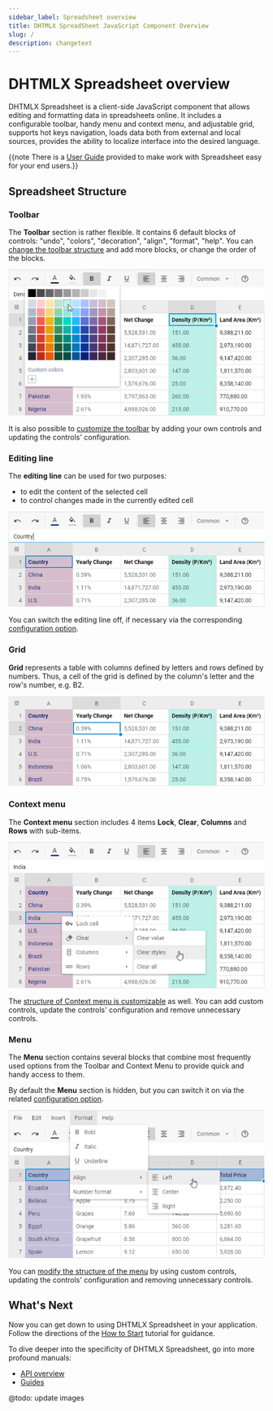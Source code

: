 ```yaml
---
sidebar_label: Spreadsheet overview
title: DHTMLX SpreadSheet JavaScript Component Overview 
slug: /
description: changetext
---
```


# DHTMLX Spreadsheet overview

DHTMLX Spreadsheet is a client-side JavaScript component that allows editing and formatting data in spreadsheets online. It includes a configurable toolbar, handy menu and context menu, and adjustable grid, supports hot keys navigation, loads data both from external and local sources, provides the ability to localize interface into the desired language.

{{note There is a [User Guide](guides.md/#user-guide) provided to make work with Spreadsheet easy for your end users.}}

## Spreadsheet Structure

### Toolbar

The **Toolbar** section is rather flexible. It contains 6 default blocks of controls: "undo", "colors", "decoration", "align", "format", "help". You can [change the toolbar structure](configuration.md#toolbar) and add more blocks, or change the order of the blocks.

![SpreadSheet Toolbar](assets/overview_toolbar.png)

It is also possible to [customize the toolbar](customization.md#toolbar) by adding your own controls and updating the controls' configuration.  

### Editing line

The **editing line** can be used for two purposes:

- to edit the content of the selected cell
- to control changes made in the currently edited cell

![SpreadSheet Editing Line](assets/overview_editline.png)

You can switch the editing line off, if necessary via the corresponding [configuration option](configuration.md#editingbar).

### Grid

**Grid** represents a table with columns defined by letters and rows defined by numbers. Thus, a cell of the grid is defined by the column's letter and the row's number, e.g. B2.

![SpreadSheet Grid](assets/spreadsheet_init.png)

### Context menu

The **Context menu** section includes 4 items **Lock**, **Clear**, **Columns** and **Rows** with sub-items.

![SpreadSheet Context Menu](assets/overview_contextmenu.png)

The [structure of Context menu is customizable](customization.md#context-menu) as well. You can add custom controls, update the controls' configuration and remove unnecessary controls.

### Menu

The **Menu** section contains several blocks that combine most frequently used options from the Toolbar and Context Menu to provide quick and handy access to them.

By default the **Menu** section is hidden, but you can switch it on via the related [configuration option](configuration.md#menu).

![SpreadSheet Menu](assets/overview_menu.png)

You can [modify the structure of the menu](customization.md#menu) by using custom controls, updating the controls' configuration and removing unnecessary controls.

## What's Next

Now you can get down to using DHTMLX Spreadsheet in your application. Follow the directions of the [How to Start](how_to_start.md) tutorial for guidance.

To dive deeper into the specificity of DHTMLX Spreadsheet, go into more profound manuals:

- [API overview](api/api_overview.md)
- [Guides](guides.md)

@todo: update images
